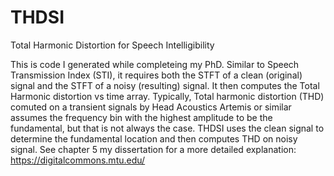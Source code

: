 # THDSI
Total Harmonic Distortion for Speech Intelligibility

This is code I generated while completeing my PhD. Similar to Speech Transmission Index (STI), it requires both the STFT of a clean (original) signal and the STFT of a noisy (resulting) signal. It then computes the Total Harmonic distortion vs time array. Typically, Total harmonic distortion (THD) comuted on a transient signals by Head Acoustics Artemis or similar assumes the frequency bin with the highest amplitude to be the fundamental, but that is not always the case. THDSI uses the clean signal to determine the fundamental location and then computes THD on noisy signal. See chapter 5 my dissertation for a more detailed explanation: https://digitalcommons.mtu.edu/
